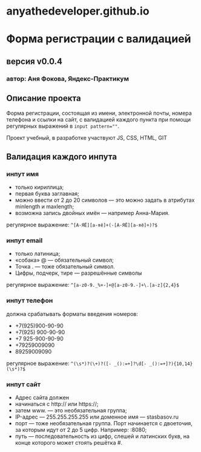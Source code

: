 # anyathedeveloper.github.io

# **Форма регистрации с валидацией** 
## версия v0.0.4 
### автор: Аня Фокова, Яндекс-Практикум

## Описание проекта

Форма регистрации, состоящая из имени, электронной почты, номера телефона и ссылки на сайт, с валидацией каждого пункта при помощи регулярных выражений в `input pattern=""`. 

Проект учебный, в разработке участвуют JS, CSS, HTML, GIT

## Валидация каждого инпута 

### инпут имя 

- только кириллица;
- первая буква заглавная;
- можно ввести от 2 до 20 символов — это можно задать в атрибутах minlength и maxlength;
- возможна запись двойных имён — например Анна-Мария.

регулярное выражение: `^[А-ЯЁ][а-яё]+(-[А-ЯЁ][а-яё]+)?$` 

### инпут email 

- только латиница;
- «собака» @ — обязательный символ;
- Точка . — тоже обязательный символ.
- Цифры, подчерк, тире — разрешённые символы

регулярное выражение: `^[a-z0-9._%+-]+@[a-z0-9.-]+\.[a-z]{2,4}$` 

### инпут телефон 

должна срабатывать форматы введения номеров: 

- +7(925)900-90-90
- +7(925) 900-90-90
- +7 925-900-90-90
- +79259009090
- 89259009090

регулярное выражение: `^(\s*)?(\+)?([- _():=+]?\d[- _():=+]?){10,14}(\s*)?$` 

### инпут сайт 

- Адрес сайта должен
- начинаться с http:// или https://;
- затем www. — это необязательная группа;
- IP-адрес — 255.255.255.255 или доменное имя — stasbasov.ru
- порт — тоже необязательная группа. Порт начинается с двоеточия, за которым идут от 2 до 5 цифр. Например: :8080;
- путь — последовательность из цифр, слешей и латинских букв, на конце которого может стоять решётка #.